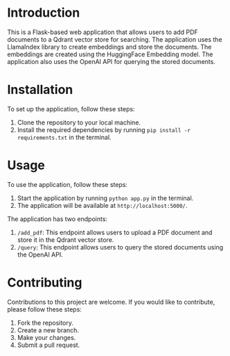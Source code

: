 # Introduction
This is a Flask-based web application that allows users to add PDF documents to a Qdrant vector store for searching. The application uses the LlamaIndex library to create embeddings and store the documents. The embeddings are created using the HuggingFace Embedding model. The application also uses the OpenAI API for querying the stored documents.

# Installation
To set up the application, follow these steps:

1. Clone the repository to your local machine.
2. Install the required dependencies by running `pip install -r requirements.txt` in the terminal.

# Usage
To use the application, follow these steps:

1. Start the application by running `python app.py` in the terminal.
2. The application will be available at `http://localhost:5000/`.

The application has two endpoints:

1. `/add_pdf`: This endpoint allows users to upload a PDF document and store it in the Qdrant vector store.
2. `/query`: This endpoint allows users to query the stored documents using the OpenAI API.

# Contributing
Contributions to this project are welcome. If you would like to contribute, please follow these steps:

1. Fork the repository.
2. Create a new branch.
3. Make your changes.
4. Submit a pull request.



